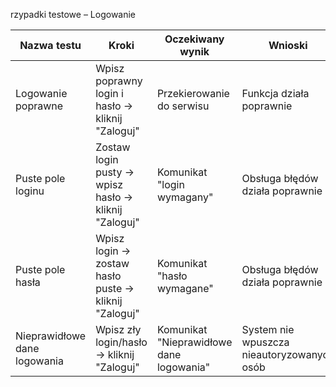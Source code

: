 rzypadki testowe – Logowanie

| Nazwa testu                     | Kroki                                                                 | Oczekiwany wynik                                | Wnioski                                     |
|--------------------------------|-----------------------------------------------------------------------|-------------------------------------------------|---------------------------------------------|
| Logowanie poprawne             | Wpisz poprawny login i hasło → kliknij "Zaloguj"                      | Przekierowanie do serwisu                       | Funkcja działa poprawnie                    |
| Puste pole loginu              | Zostaw login pusty → wpisz hasło → kliknij "Zaloguj"                  | Komunikat "login wymagany"                      | Obsługa błędów działa poprawnie             |
| Puste pole hasła               | Wpisz login → zostaw hasło puste → kliknij "Zaloguj"                  | Komunikat "hasło wymagane"                      | Obsługa błędów działa poprawnie             |
| Nieprawidłowe dane logowania   | Wpisz zły login/hasło → kliknij "Zaloguj"                             | Komunikat "Nieprawidłowe dane logowania"        | System nie wpuszcza nieautoryzowanych osób  |
